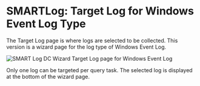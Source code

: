 # SMARTLog: Target Log for Windows Event Log Type

The Target Log page is where logs are selected to be collected. This version is a wizard page for
the log type of Windows Event Log.

![SMART Log DC Wizard Target Log page for Windows Event Log](/img/product_docs/accessanalyzer/11.6/admin/datacollector/smartlog/targetlogtype/targetlogwindowsevent.webp)

Only one log can be targeted per query task. The selected log is displayed at the bottom of the
wizard page.
